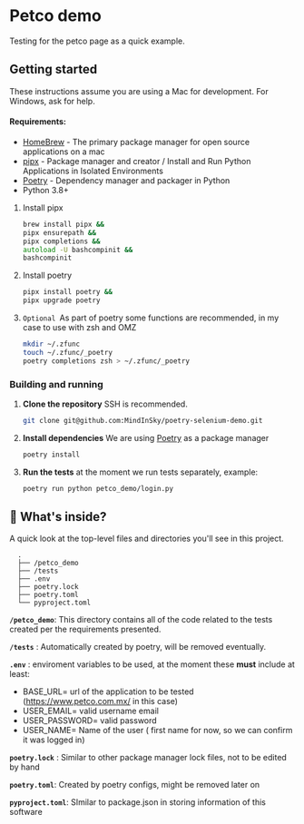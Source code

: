 # Petco demo

Testing for the petco page as a quick example.

## Getting started

These instructions assume you are using a Mac for development. For Windows, ask for help.

#### Requirements:

- [HomeBrew](https://brew.sh/) - The primary package manager for open source applications on a mac
- [pipx](https://pypa.github.io/pipx/installation/) - Package manager and creator / Install and Run Python Applications in Isolated Environments
- [Poetry](https://python-poetry.org/docs/) - Dependency manager and packager in Python
- Python 3.8+

1. Install pipx

   ```zsh
   brew install pipx &&
   pipx ensurepath &&
   pipx completions &&
   autoload -U bashcompinit &&
   bashcompinit
   ```

1. Install poetry

   ```zsh
   pipx install poetry &&
   pipx upgrade poetry
   ```

1. `Optional `As part of poetry some functions are recommended, in my case to use with zsh and OMZ

   ```zsh
   mkdir ~/.zfunc
   touch ~/.zfunc/_poetry
   poetry completions zsh > ~/.zfunc/_poetry
   ```

### Building and running

1. **Clone the repository**
   SSH is recommended.

   ```zsh
   git clone git@github.com:MindInSky/poetry-selenium-demo.git
   ```

1. **Install dependencies** We are using
   [Poetry](https://python-poetry.org/docs) as a
   package manager

   ```zsh
   poetry install
   ```

1. **Run the tests** at the moment we run tests separately, example:

   ```zsh
   poetry run python petco_demo/login.py
   ```

<!-- ## Writting Tests

### Dictionary:

- **Page** is used the tests to describe a valid URL target in the application.
- **Screen** is used to refer to different states within the same Page.
 -->

## 🧐 What's inside?

A quick look at the top-level files and directories you'll see in this project.

      .
      ├── /petco_demo
      ├── /tests
      ├── .env
      ├── poetry.lock
      ├── poetry.toml
      └── pyproject.toml


**`/petco_demo`**: This directory contains all of the code related to the tests created per the requirements presented.

**`/tests`** : Automatically created by poetry, will be removed eventually.

**`.env`** : enviroment variables to be used, at the moment these **must** include at least:
   - BASE_URL= url of the application to be tested (https://www.petco.com.mx/ in this case)
   - USER_EMAIL= valid username email
   - USER_PASSWORD= valid password
   - USER_NAME= Name of the user ( first name for now, so we can confirm it was logged in)

**`poetry.lock`** : Similar to other package manager lock files, not to be edited by hand

**`poetry.toml`**: Created by poetry configs, might be removed later on

**`pyproject.toml`**: SImilar to package.json in storing information of this software
